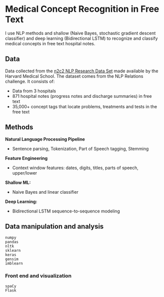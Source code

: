 # Medical Concept Recognition in Free Text

I use NLP methods and shallow (Naive Bayes, stochastic gradient descent classifier) and deep learning (Bidirectional LSTM) to recognize and classify medical concepts in free text hospital notes.

## Data

Data collected from the [n2c2 NLP Research Data Set](https://portal.dbmi.hms.harvard.edu/projects/n2c2-nlp/#) made available by the Harvard Medical School. The dataset comes from the NLP Relations challenge. It consists of:

* Data from 3 hospitals
* 871 hospital notes (progress notes and discharge summaries) in free text
* 35,000+ concept tags that locate problems, treatments and tests in the free text

## Methods

**Natural Language Processing Pipeline**
- Sentence parsing, Tokenization, Part of Speech tagging, Stemming

**Feature Engineering**
- Context window features: dates, digits, titles, parts of speech, upper/lower

**Shallow ML:**
- Naive Bayes and linear classifier

**Deep Learning:**
- Bidirectional LSTM sequence-to-sequence modeling

## Data manipulation and analysis

```
numpy
pandas
nltk
sklearn
keras
gensim
imblearn
```

### Front end and visualization

```
spaCy
Flask
```

